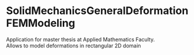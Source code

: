 # SolidMechanicsGeneralDeformationFEMModeling
Application for master thesis at Applied Mathematics Faculty.<br/>
Allows to model deformations in rectangular 2D domain

